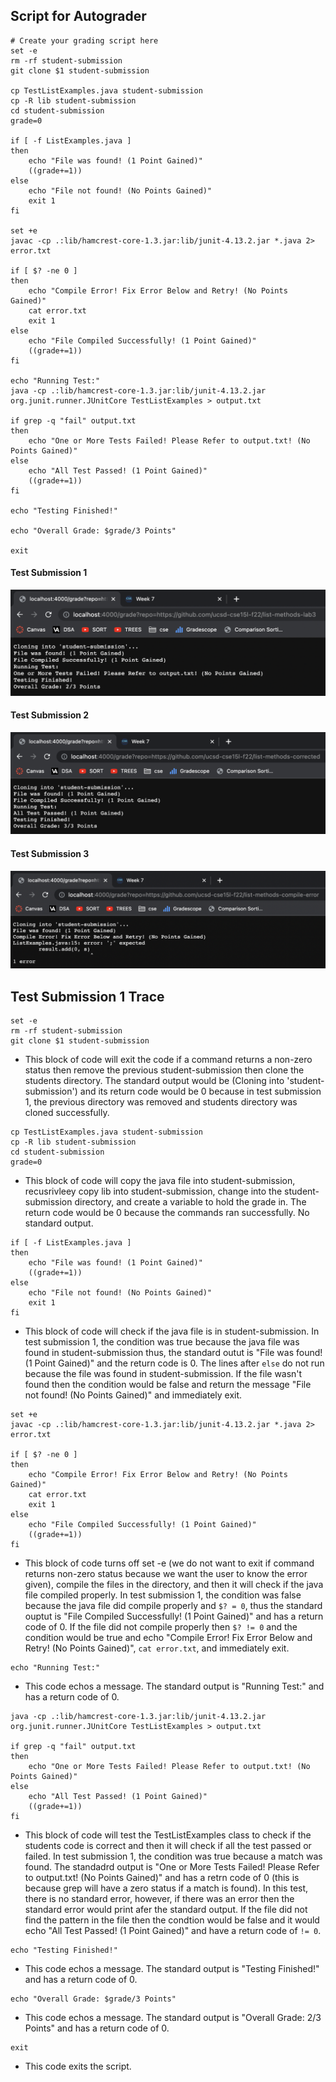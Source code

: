 ## Script for Autograder
```
# Create your grading script here
set -e
rm -rf student-submission
git clone $1 student-submission

cp TestListExamples.java student-submission
cp -R lib student-submission
cd student-submission
grade=0

if [ -f ListExamples.java ]
then 
    echo "File was found! (1 Point Gained)"
    ((grade+=1))
else
    echo "File not found! (No Points Gained)"
    exit 1
fi

set +e
javac -cp .:lib/hamcrest-core-1.3.jar:lib/junit-4.13.2.jar *.java 2> error.txt

if [ $? -ne 0 ]
then
    echo "Compile Error! Fix Error Below and Retry! (No Points Gained)"
    cat error.txt
    exit 1
else
    echo "File Compiled Successfully! (1 Point Gained)"
    ((grade+=1))
fi

echo "Running Test:"
java -cp .:lib/hamcrest-core-1.3.jar:lib/junit-4.13.2.jar org.junit.runner.JUnitCore TestListExamples > output.txt

if grep -q "fail" output.txt 
then
    echo "One or More Tests Failed! Please Refer to output.txt! (No Points Gained)"
else
    echo "All Test Passed! (1 Point Gained)"
    ((grade+=1))
fi

echo "Testing Finished!"

echo "Overall Grade: $grade/3 Points"

exit
```
#### Test Submission 1
![screenshot](images/lab5-s1.png)

#### Test Submission 2
![screenshot](images/lab5-s2.png)

#### Test Submission 3
![screenshot](images/lab5-s3.png)

## Test Submission 1 Trace
```
set -e
rm -rf student-submission
git clone $1 student-submission
```
* This block of code will exit the code if a command returns a non-zero status then remove the previous student-submission then clone the students directory. The standard output would be (Cloning into 'student-submission') and its return code would be 0 because in test submission 1, the previous directory was removed and students directory was cloned successfully.
```
cp TestListExamples.java student-submission
cp -R lib student-submission
cd student-submission
grade=0
```
* This block of code will copy the java file into student-submission, recusrivleey copy lib into student-submission, change into the student-submission directory, and create a variable to hold the grade in. The return code would be 0 because the commands ran successfully. No standard output. 
```
if [ -f ListExamples.java ]
then 
    echo "File was found! (1 Point Gained)"
    ((grade+=1))
else
    echo "File not found! (No Points Gained)"
    exit 1
fi
```
* This block of code will check if the java file is in student-submission. In test submission 1, the condition was true because the java file was found in student-submission thus, the standard outut is "File was found! (1 Point Gained)" and the return code is 0. The lines after ```else``` do not run because the file was found in student-submission. If the file wasn't found then the condition would be false and return the message "File not found! (No Points Gained)" and immediately exit. 

```
set +e
javac -cp .:lib/hamcrest-core-1.3.jar:lib/junit-4.13.2.jar *.java 2> error.txt

if [ $? -ne 0 ]
then
    echo "Compile Error! Fix Error Below and Retry! (No Points Gained)"
    cat error.txt
    exit 1
else
    echo "File Compiled Successfully! (1 Point Gained)"
    ((grade+=1))
fi
```
* This block of code turns off set -e (we do not want to exit if command returns non-zero status because we want the user to know the error given), compile the files in the directory, and then it will check if the java file compiled properly. In test submission 1, the condition was false because the java file did compile properly and ```$? = 0```, thus the standard ouptut is "File Compiled Successfully! (1 Point Gained)" and has a return code of 0. If the file did not compile properly then ```$? != 0``` and the condition would be true and echo "Compile Error! Fix Error Below and Retry! (No Points Gained)", ```cat error.txt```, and immediately exit. 

```
echo "Running Test:"
```
* This code echos a message. The standard output is "Running Test:" and has a return code of 0.

```
java -cp .:lib/hamcrest-core-1.3.jar:lib/junit-4.13.2.jar org.junit.runner.JUnitCore TestListExamples > output.txt

if grep -q "fail" output.txt 
then
    echo "One or More Tests Failed! Please Refer to output.txt! (No Points Gained)"
else
    echo "All Test Passed! (1 Point Gained)"
    ((grade+=1))
fi
```
* This block of code will test the TestListExamples class to check if the students code is correct and then it will check if all the test passed or failed. In test submission 1, the condition was true because a match was found. The standadrd output is "One or More Tests Failed! Please Refer to output.txt! (No Points Gained)" and has a retrn code of 0 (this is because grep will have a zero status if a match is found). In this test, there is no standard error, however, if there was an error then the standard error would print afer the standard output. If the file did not find the pattern in the file then the condtion would be false and it would echo "All Test Passed! (1 Point Gained)" and have a return code of ```!= 0```.

```
echo "Testing Finished!"
```
* This code echos a message. The standard output is "Testing Finished!" and has a return code of 0.
```
echo "Overall Grade: $grade/3 Points"
```
* This code echos a message. The standard output is "Overall Grade: 2/3 Points" and has a return code of 0.
```
exit
```
* This code exits the script.
